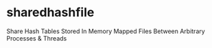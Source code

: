 sharedhashfile
==============

Share Hash Tables Stored In Memory Mapped Files Between Arbitrary Processes &amp; Threads
